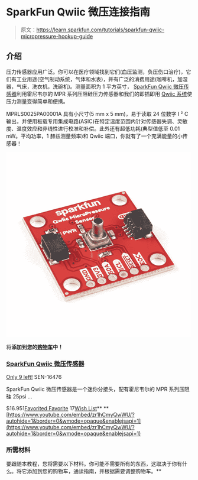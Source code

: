 # SparkFun Qwiic 微压连接指南

> 原文：<https://learn.sparkfun.com/tutorials/sparkfun-qwiic-micropressure-hookup-guide>

## 介绍

压力传感器应用广泛。你可以在医疗领域找到它们(血压监测，负压伤口治疗)，它们有工业用途(空气制动系统，气体和水表)，并有广泛的消费用途(咖啡机，加湿器，气床，洗衣机，洗碗机)。测量面积为 1 平方英寸， [SparkFun Qwiic 微压传感器](https://www.sparkfun.com/products/16476)利用霍尼韦尔的 MPR 系列压阻硅压力传感器和我们的即插即用 [Qwiic 系统](https://www.sparkfun.com/qwiic)使压力测量变得简单和便携。

MPRLS0025PA00001A 具有小尺寸(5 mm x 5 mm)，易于读取 24 位数字 I ² C 输出，并使用板载专用集成电路(ASIC)在特定温度范围内针对传感器失调、灵敏度、温度效应和非线性进行校准和补偿。此外还有超低功耗(典型值低至 0.01 mW。平均功率，1 赫兹测量频率)和 Qwiic 端口，你就有了一个充满能量的小传感器！

[![SparkFun Qwiic MicroPressure Sensor](img/575fd0dff31ea38ff1540d002df9e9be.png)](https://www.sparkfun.com/products/16476) 

将**添加到您的[购物车](https://www.sparkfun.com/cart)中！**

### [SparkFun Qwiic 微压传感器](https://www.sparkfun.com/products/16476)

[Only 9 left!](https://learn.sparkfun.com/static/bubbles/ "only 9 left!") SEN-16476

SparkFun Qwiic 微压传感器是一个迷你分接头，配有霍尼韦尔的 MPR 系列压阻硅 25psi …

$16.951[Favorited Favorite](# "Add to favorites") 17[Wish List](# "Add to wish list")** **[https://www.youtube.com/embed/zr1hCmyQwWU/?autohide=1&border=0&wmode=opaque&enablejsapi=1](https://www.youtube.com/embed/zr1hCmyQwWU/?autohide=1&border=0&wmode=opaque&enablejsapi=1)

### 所需材料

要跟随本教程，您将需要以下材料。你可能不需要所有的东西，这取决于你有什么。将它添加到您的购物车，通读指南，并根据需要调整购物车。**